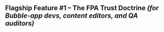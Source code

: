 **Flagship Feature #1 – The FPA Trust Doctrine**
_(for Bubble-app devs, content editors, and QA auditors)_  
---